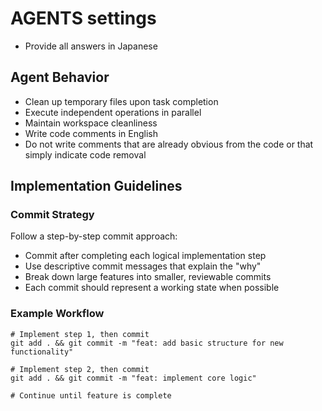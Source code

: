 # AGENTS settings

- Provide all answers in Japanese

## Agent Behavior

- Clean up temporary files upon task completion
- Execute independent operations in parallel
- Maintain workspace cleanliness
- Write code comments in English
- Do not write comments that are already obvious from the code or that simply indicate code removal

## Implementation Guidelines

### Commit Strategy

Follow a step-by-step commit approach:

- Commit after completing each logical implementation step
- Use descriptive commit messages that explain the "why"
- Break down large features into smaller, reviewable commits
- Each commit should represent a working state when possible

### Example Workflow

```shell
# Implement step 1, then commit
git add . && git commit -m "feat: add basic structure for new functionality"

# Implement step 2, then commit
git add . && git commit -m "feat: implement core logic"

# Continue until feature is complete
```
